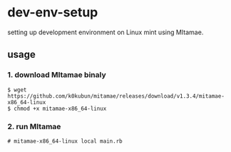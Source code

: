 # dev-env-setup

setting up development environment on Linux mint using MItamae.


## usage

### 1. download MItamae binaly

```
$ wget https://github.com/k0kubun/mitamae/releases/download/v1.3.4/mitamae-x86_64-linux
$ chmod +x mitamae-x86_64-linux
```


### 2. run MItamae

```
# mitamae-x86_64-linux local main.rb
```
